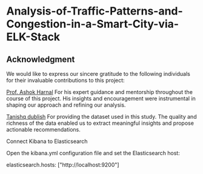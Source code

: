 # **Analysis-of-Traffic-Patterns-and-Congestion-in-a-Smart-City-via-ELK-Stack**

## **Acknowledgment**

We would like to express our sincere gratitude to the following individuals for their invaluable contributions to this project:

[Prof. Ashok Harnal](https://github.com/harnalashok)
For his expert guidance and mentorship throughout the course of this project. His insights and encouragement were instrumental in shaping our approach and refining our analysis.

[Tanishq dublish](https://www.kaggle.com/tanishqdublish)
For providing the dataset used in this study. The quality and richness of the data enabled us to extract meaningful insights and propose actionable recommendations.

Connect Kibana to Elasticsearch

Open the kibana.yml configuration file and set the Elasticsearch host:

elasticsearch.hosts: ["http://localhost:9200"]


